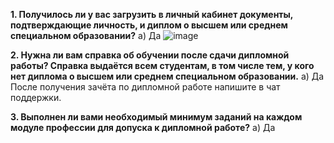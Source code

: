 **1. Получилось ли у вас загрузить в личный кабинет документы, подтверждающие личность, и диплом о высшем или среднем специальном образовании?**
а) Да
![image](https://github.com/user-attachments/assets/880c5003-ad8b-4469-beae-b55d1b699c57)


**2. Нужна ли вам справка об обучении после сдачи дипломной работы? Справка выдаётся всем студентам, в том числе тем, у кого нет диплома о высшем или среднем специальном образовании.**
а) Да
После получения зачёта по дипломной работе напишите в чат поддержки.

**3. Выполнен ли вами необходимый минимум заданий на каждом модуле профессии для допуска к дипломной работе?**
а) Да
